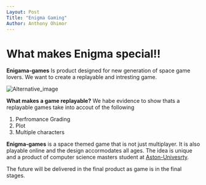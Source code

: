 ```yaml
---
Layout: Post
Title: "Enigma Gaming"
Author: Anthony Ohimor 
---
```


# What makes Enigma special!!

**Enigama-games** Is product designed for  new generation of space game lovers. We want to create a replayable  and intresting game. <br>

![Alternative_image](https://images.unsplash.com/photo-1443926818681-717d074a57af?ixlib=rb-1.2.1&ixid=MnwxMjA3fDB8MHxzZWFyY2h8MTZ8fHNwYWNlJTIwd2Fyc2hpcHxlbnwwfHwwfHw%3D&auto=format&fit=crop&w=900&q=60)

**What makes a game replayable?** We habe evidence to show thats a replayable games take into accout of the following 

1. Perfromance Grading 
2. Plot 
3. Multiple characters <br >

**Enigma-games** is a space themed game that is not just  multiplayer. It is also playable online and the design accormodates all ages. The idea is unique and a product of computer science  masters student at [Aston-Univesrty](https://www.aston.ac.uk). <br>

The future will be delivered in the final product as game is in the final stages.